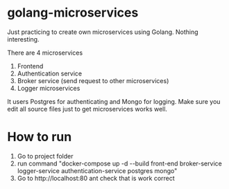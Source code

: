 # golang-microservices

Just practicing to create own microservices using Golang. Nothing interesting.

There are 4 microservices
1) Frontend
2) Authentication service
3) Broker service (send request to other microservices)
4) Logger microservices

It users Postgres for authenticating and Mongo for logging. Make sure you edit all source files just to get microservices works well.


# How to run

1) Go to project folder
2) run command "docker-compose up -d --build front-end broker-service logger-service authentication-service postgres mongo"
3) Go to http://localhost:80 ant check that is work correct
